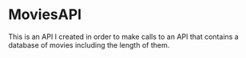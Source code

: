 # MoviesAPI
This is an API I created in order to make calls to an API that contains a database of movies including the length of them.
